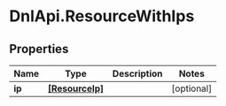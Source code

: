 # DnlApi.ResourceWithIps

## Properties
Name | Type | Description | Notes
------------ | ------------- | ------------- | -------------
**ip** | [**[ResourceIp]**](ResourceIp.md) |  | [optional] 


